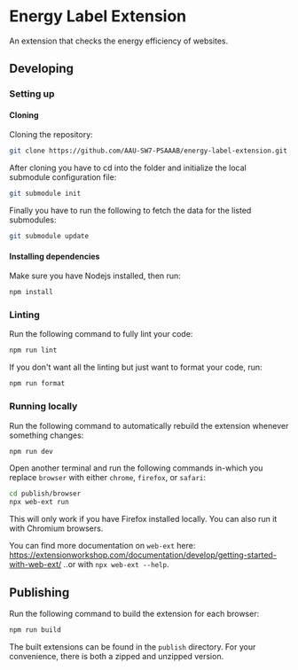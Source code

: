 # Energy Label Extension

An extension that checks the energy efficiency of websites.

## Developing

### Setting up
#### Cloning
Cloning the repository:
```sh
git clone https://github.com/AAU-SW7-PSAAAB/energy-label-extension.git
```

After cloning you have to cd into the folder and initialize the local submodule configuration file:
```sh
git submodule init
```

Finally you have to run the following to fetch the data for the listed submodules:
```sh
git submodule update
```

#### Installing dependencies
Make sure you have Nodejs installed, then run:
```sh
npm install
```

### Linting

Run the following command to fully lint your code:

```sh
npm run lint
```

If you don't want all the linting but just want to format your code, run:

```sh
npm run format
```

### Running locally

Run the following command to automatically rebuild the extension whenever something changes:

```sh
npm run dev
```

Open another terminal and run the following commands in-which you replace `browser` with either `chrome`, `firefox`, or `safari`:

```sh
cd publish/browser
npx web-ext run
```

This will only work if you have Firefox installed locally. You can also run it with Chromium browsers.

You can find more documentation on `web-ext` here: https://extensionworkshop.com/documentation/develop/getting-started-with-web-ext/
..or with `npx web-ext --help`.

## Publishing

Run the following command to build the extension for each browser:

```sh
npm run build
```

The built extensions can be found in the `publish` directory. For your convenience, there is both a zipped and unzipped version.
